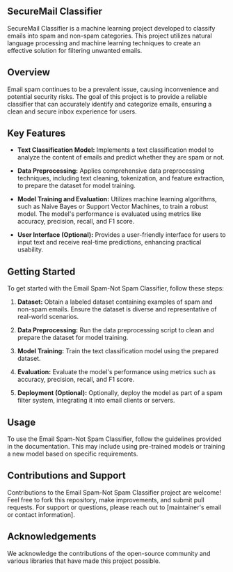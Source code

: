 ## SecureMail Classifier

SecureMail Classifier is a machine learning project developed to classify emails into spam and non-spam categories. This project utilizes natural language processing and machine learning techniques to create an effective solution for filtering unwanted emails.

## Overview

Email spam continues to be a prevalent issue, causing inconvenience and potential security risks. The goal of this project is to provide a reliable classifier that can accurately identify and categorize emails, ensuring a clean and secure inbox experience for users.

## Key Features

- **Text Classification Model:** Implements a text classification model to analyze the content of emails and predict whether they are spam or not.

- **Data Preprocessing:** Applies comprehensive data preprocessing techniques, including text cleaning, tokenization, and feature extraction, to prepare the dataset for model training.

- **Model Training and Evaluation:** Utilizes machine learning algorithms, such as Naive Bayes or Support Vector Machines, to train a robust model. The model's performance is evaluated using metrics like accuracy, precision, recall, and F1 score.

- **User Interface (Optional):** Provides a user-friendly interface for users to input text and receive real-time predictions, enhancing practical usability.

## Getting Started

To get started with the Email Spam-Not Spam Classifier, follow these steps:

1. **Dataset:** Obtain a labeled dataset containing examples of spam and non-spam emails. Ensure the dataset is diverse and representative of real-world scenarios.

2. **Data Preprocessing:** Run the data preprocessing script to clean and prepare the dataset for model training.

3. **Model Training:** Train the text classification model using the prepared dataset.

4. **Evaluation:** Evaluate the model's performance using metrics such as accuracy, precision, recall, and F1 score.

5. **Deployment (Optional):** Optionally, deploy the model as part of a spam filter system, integrating it into email clients or servers.

## Usage

To use the Email Spam-Not Spam Classifier, follow the guidelines provided in the documentation. This may include using pre-trained models or training a new model based on specific requirements.

## Contributions and Support

Contributions to the Email Spam-Not Spam Classifier project are welcome! Feel free to fork this repository, make improvements, and submit pull requests. For support or questions, please reach out to [maintainer's email or contact information].

## Acknowledgements

We acknowledge the contributions of the open-source community and various libraries that have made this project possible.

